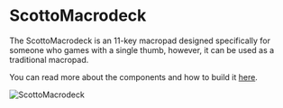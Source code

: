 # ScottoMacrodeck

The ScottoMacrodeck is an 11-key macropad designed specifically for someone who games with a single thumb, however, it can be used as a traditional macropad.

You can read more about the components and how to build it [here](https://scottokeebs.com/blogs/macropads/scottomacrodeck-handwired-macropad).

![ScottoMacrodeck](https://user-images.githubusercontent.com/8194147/213901543-e875c192-bdfa-46bb-9397-392630f1b53a.jpg)
